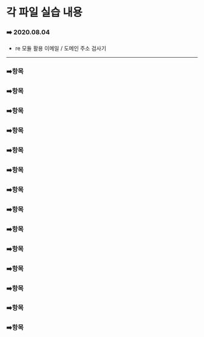 # 각 파일 실습 내용

### :arrow_right: 2020.08.04

- re 모듈 활용 이메일 / 도메인 주소 검사기

---

### :arrow_right:항목





### :arrow_right:항목





### :arrow_right:항목





### :arrow_right:항목





### :arrow_right:항목





### :arrow_right:항목





### :arrow_right:항목





### :arrow_right:항목





### :arrow_right:항목





### :arrow_right:항목





### :arrow_right:항목





### :arrow_right:항목





### :arrow_right:항목





### :arrow_right:항목
